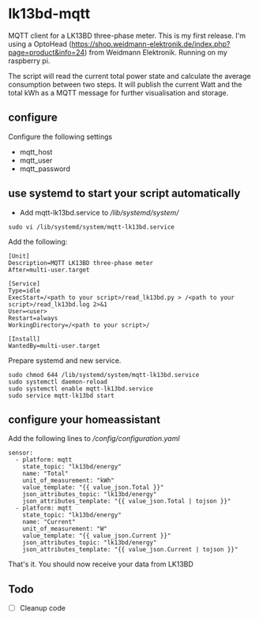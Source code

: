 # lk13bd-mqtt
MQTT client for a LK13BD three-phase meter. This is my first release. I'm using a OptoHead (https://shop.weidmann-elektronik.de/index.php?page=product&info=24) from Weidmann Elektronik. Running on my raspberry pi.

The script will read the current total power state and calculate the average consumption between two steps. It will publish the current Watt and the total kWh as a MQTT message for further visualisation and storage.

## configure

Configure the following settings
* mqtt_host
* mqtt_user
* mqtt_password

## use systemd to start your script automatically

* Add mqtt-lk13bd.service to */lib/systemd/system/*
```
sudo vi /lib/systemd/system/mqtt-lk13bd.service
```
Add the following:
```
[Unit]
Description=MQTT LK13BD three-phase meter
After=multi-user.target

[Service]
Type=idle
ExecStart=/<path to your script>/read_lk13bd.py > /<path to your script>/read_lk13bd.log 2>&1
User=<user>
Restart=always
WorkingDirectory=/<path to your script>/

[Install]
WantedBy=multi-user.target
```
Prepare systemd and new service.
```
sudo chmod 644 /lib/systemd/system/mqtt-lk13bd.service
sudo systemctl daemon-reload
sudo systemctl enable mqtt-lk13bd.service
sudo service mqtt-lk13bd start
```

## configure your homeassistant 

Add the following lines to */config/configuration.yaml*
```
sensor:
  - platform: mqtt
    state_topic: "lk13bd/energy"
    name: "Total"
    unit_of_measurement: "kWh"
    value_template: "{{ value_json.Total }}"
    json_attributes_topic: "lk13bd/energy"
    json_attributes_template: "{{ value_json.Total | tojson }}"
  - platform: mqtt
    state_topic: "lk13bd/energy"
    name: "Current"
    unit_of_measurement: "W"
    value_template: "{{ value_json.Current }}"
    json_attributes_topic: "lk13bd/energy"
    json_attributes_template: "{{ value_json.Current | tojson }}"
```
That's it. You should now receive your data from LK13BD

## Todo
- [ ] Cleanup code
